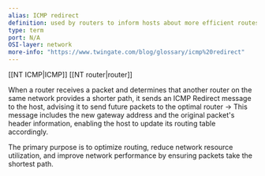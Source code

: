 ```yaml
---
alias: ICMP redirect
definition: used by routers to inform hosts about more efficient routes for sending packets to a destination
type: term
port: N/A
OSI-layer: network
more-info: "https://www.twingate.com/blog/glossary/icmp%20redirect"
---
```

[[NT ICMP|ICMP]]
[[NT router|router]]


When a router receives a packet and determines that another router on the same network provides a shorter path, 
it sends an ICMP Redirect message to the host, advising it to send future packets to the optimal router
-> This message includes the new gateway address and the original packet's header information, enabling the host to update its routing table accordingly.


The primary purpose is to optimize routing, reduce network resource utilization, and improve network performance by ensuring packets take the shortest path.
 